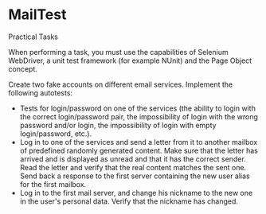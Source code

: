 # MailTest

Practical Tasks

When performing a task, you must use the capabilities of Selenium WebDriver, 
a unit test framework (for example NUnit) and the Page Object concept.

Create two fake accounts on different email services.
Implement the following autotests:
 - Tests for login/password on one of the services (the ability to login with the correct login/password pair, 
 the impossibility of login with the wrong password and/or login, 
 the impossibility of login with empty login/password, etc.).
 - Log in to one of the services and send a letter from it to another mailbox 
 of predefined randomly generated content. Make sure that the letter has arrived 
 and is displayed as unread and that it has the correct sender. Read the letter 
 and verify that the real content matches the sent one. Send back a response to the first 
 server containing the new user alias for the first mailbox.
 - Log in to the first mail server, and change his nickname to the new one in the user's personal data. 
 Verify that the nickname has changed.